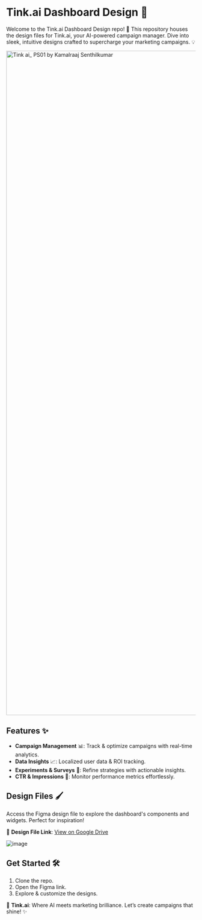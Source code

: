 
# Tink.ai Dashboard Design 🚀

Welcome to the Tink.ai Dashboard Design repo! 🎨 This repository houses the design files for Tink.ai, your AI-powered campaign manager. Dive into sleek, intuitive designs crafted to supercharge your marketing campaigns. 💡

<img width="1761" alt="Tink ai_ PS01 by Kamalraaj Senthilkumar" src="https://github.com/user-attachments/assets/270dda74-69c1-4909-8aaf-37bd186b53c0" />

  
## Features ✨

- **Campaign Management** 📊: Track & optimize campaigns with real-time analytics.
- **Data Insights** 📈: Localized user data & ROI tracking.
- **Experiments & Surveys** 🧪: Refine strategies with actionable insights.
- **CTR & Impressions** 👀: Monitor performance metrics effortlessly.

## Design Files 🖌️
  

Access the Figma design file to explore the dashboard's components and widgets. Perfect for inspiration!

🔗 **Design File Link**: [View on Google Drive](https://drive.google.com/file/d/149s7gSuOwU2pR2i9lVMIJ7K9Jz2dODma/view?usp=sharing)

  
![image](https://github.com/user-attachments/assets/e627b153-5047-4b36-971d-ddd22c9c747d)

## Get Started 🛠️

1. Clone the repo.
2. Open the Figma link.
3. Explore & customize the designs.

🌟 **Tink.ai**: Where AI meets marketing brilliance. Let’s create campaigns that shine! ✨
